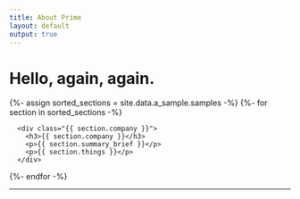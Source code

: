 ```yaml
---
title: About Prime
layout: default
output: true
---
```


# Hello, again, again.

<div id="body">
  {%- assign sorted_sections = site.data.a_sample.samples -%}
  {%- for section in sorted_sections -%}

      <div class="{{ section.company }}">
        <h3>{{ section.company }}</h3>
        <p>{{ section.summary_brief }}</p>
        <p>{{ section.things }}</p>
      </div>

  {%- endfor -%}
</div>


---
